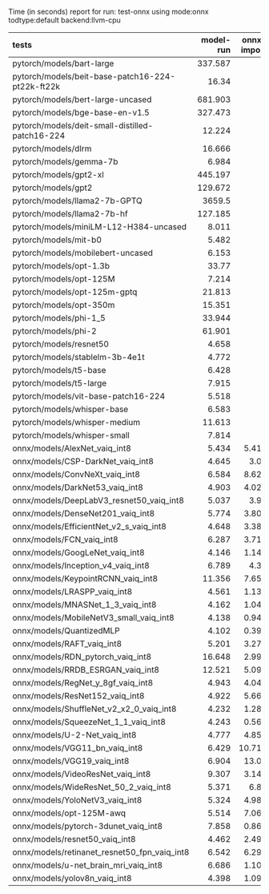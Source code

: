 Time (in seconds) report for run: test-onnx using mode:onnx todtype:default backend:llvm-cpu

| tests                                            |   model-run |   onnx-import |   torch-mlir |   iree-compile |   inference |
|:-------------------------------------------------|------------:|--------------:|-------------:|---------------:|------------:|
| pytorch/models/bart-large                        |     337.587 |         0     |            0 |          0     |       0     |
| pytorch/models/beit-base-patch16-224-pt22k-ft22k |      16.34  |         0     |            0 |          0     |       0     |
| pytorch/models/bert-large-uncased                |     681.903 |         0     |            0 |          0     |       0     |
| pytorch/models/bge-base-en-v1.5                  |     327.473 |         0     |            0 |          0     |       0     |
| pytorch/models/deit-small-distilled-patch16-224  |      12.224 |         0     |            0 |          0     |       0     |
| pytorch/models/dlrm                              |      16.666 |         0     |            0 |          0     |       0     |
| pytorch/models/gemma-7b                          |       6.984 |         0     |            0 |          0     |       0     |
| pytorch/models/gpt2-xl                           |     445.197 |         0     |            0 |          0     |       0     |
| pytorch/models/gpt2                              |     129.672 |         0     |            0 |          0     |       0     |
| pytorch/models/llama2-7b-GPTQ                    |    3659.5   |         0     |            0 |          0     |       0     |
| pytorch/models/llama2-7b-hf                      |     127.185 |         0     |            0 |          0     |       0     |
| pytorch/models/miniLM-L12-H384-uncased           |       8.011 |         0     |            0 |          0     |       0     |
| pytorch/models/mit-b0                            |       5.482 |         0     |            0 |          0     |       0     |
| pytorch/models/mobilebert-uncased                |       6.153 |         0     |            0 |          0     |       0     |
| pytorch/models/opt-1.3b                          |      33.77  |         0     |            0 |          0     |       0     |
| pytorch/models/opt-125M                          |       7.214 |         0     |            0 |          0     |       0     |
| pytorch/models/opt-125m-gptq                     |      21.813 |         0     |            0 |          0     |       0     |
| pytorch/models/opt-350m                          |      15.351 |         0     |            0 |          0     |       0     |
| pytorch/models/phi-1_5                           |      33.944 |         0     |            0 |          0     |       0     |
| pytorch/models/phi-2                             |      61.901 |         0     |            0 |          0     |       0     |
| pytorch/models/resnet50                          |       4.658 |         0     |            0 |          0     |       0     |
| pytorch/models/stablelm-3b-4e1t                  |       4.772 |         0     |            0 |          0     |       0     |
| pytorch/models/t5-base                           |       6.428 |         0     |            0 |          0     |       0     |
| pytorch/models/t5-large                          |       7.915 |         0     |            0 |          0     |       0     |
| pytorch/models/vit-base-patch16-224              |       5.518 |         0     |            0 |          0     |       0     |
| pytorch/models/whisper-base                      |       6.583 |         0     |            0 |          0     |       0     |
| pytorch/models/whisper-medium                    |      11.613 |         0     |            0 |          0     |       0     |
| pytorch/models/whisper-small                     |       7.814 |         0     |            0 |          0     |       0     |
| onnx/models/AlexNet_vaiq_int8                    |       5.434 |         5.411 |            0 |          4.817 |       0.21  |
| onnx/models/CSP-DarkNet_vaiq_int8                |       4.645 |         3.07  |            0 |         11.951 |       0.54  |
| onnx/models/ConvNeXt_vaiq_int8                   |       6.584 |         8.625 |            0 |         13.335 |       0     |
| onnx/models/DarkNet53_vaiq_int8                  |       4.903 |         4.021 |            0 |         10.029 |       0.878 |
| onnx/models/DeepLabV3_resnet50_vaiq_int8         |       5.037 |         3.92  |            0 |         10.779 |       3.97  |
| onnx/models/DenseNet201_vaiq_int8                |       5.774 |         3.809 |            0 |         35.133 |       0.432 |
| onnx/models/EfficientNet_v2_s_vaiq_int8          |       4.648 |         3.385 |            0 |         25.772 |       0.396 |
| onnx/models/FCN_vaiq_int8                        |       6.287 |         3.719 |            0 |          9.721 |       3.167 |
| onnx/models/GoogLeNet_vaiq_int8                  |       4.146 |         1.143 |            0 |         13.527 |       0.196 |
| onnx/models/Inception_v4_vaiq_int8               |       6.789 |         4.38  |            0 |         19.605 |      15.657 |
| onnx/models/KeypointRCNN_vaiq_int8               |      11.356 |         7.655 |            0 |          1.685 |       0     |
| onnx/models/LRASPP_vaiq_int8                     |       4.561 |         1.131 |            0 |         14.27  |      12.132 |
| onnx/models/MNASNet_1_3_vaiq_int8                |       4.162 |         1.045 |            0 |         10.265 |       0.136 |
| onnx/models/MobileNetV3_small_vaiq_int8          |       4.138 |         0.942 |            0 |         11.779 |       0.089 |
| onnx/models/QuantizedMLP                         |       4.102 |         0.398 |            0 |          0.824 |       0.067 |
| onnx/models/RAFT_vaiq_int8                       |       5.201 |         3.276 |            0 |          7.893 |       0     |
| onnx/models/RDN_pytorch_vaiq_int8                |      16.648 |         2.993 |            0 |         14.656 |     149.456 |
| onnx/models/RRDB_ESRGAN_vaiq_int8                |      12.521 |         5.094 |            0 |         42.477 |     103.655 |
| onnx/models/RegNet_y_8gf_vaiq_int8               |       4.943 |         4.045 |            0 |         13.604 |       0.643 |
| onnx/models/ResNet152_vaiq_int8                  |       4.922 |         5.664 |            0 |         18.831 |       1.124 |
| onnx/models/ShuffleNet_v2_x2_0_vaiq_int8         |       4.232 |         1.285 |            0 |          8.686 |       0.139 |
| onnx/models/SqueezeNet_1_1_vaiq_int8             |       4.243 |         0.563 |            0 |          6.052 |       0.108 |
| onnx/models/U-2-Net_vaiq_int8                    |       4.777 |         4.852 |            0 |         16.603 |       0     |
| onnx/models/VGG11_bn_vaiq_int8                   |       6.429 |        10.712 |            0 |          7.573 |       0.967 |
| onnx/models/VGG19_vaiq_int8                      |       6.904 |        13.05  |            0 |          8.799 |       2.236 |
| onnx/models/VideoResNet_vaiq_int8                |       9.307 |         3.147 |            0 |          5.286 |      84.974 |
| onnx/models/WideResNet_50_2_vaiq_int8            |       5.371 |         6.84  |            0 |         10.311 |       1.274 |
| onnx/models/YoloNetV3_vaiq_int8                  |       5.324 |         4.985 |            0 |         10.229 |      10.57  |
| onnx/models/opt-125M-awq                         |       5.514 |         7.069 |            0 |          7.747 |       0     |
| onnx/models/pytorch-3dunet_vaiq_int8             |       7.858 |         0.869 |            0 |          5.112 |      27.617 |
| onnx/models/resnet50_vaiq_int8                   |       4.462 |         2.491 |            0 |          9.178 |       0.474 |
| onnx/models/retinanet_resnet50_fpn_vaiq_int8     |       6.542 |         6.296 |            0 |          1.422 |       0     |
| onnx/models/u-net_brain_mri_vaiq_int8            |       6.686 |         1.101 |            0 |          5.511 |      30.272 |
| onnx/models/yolov8n_vaiq_int8                    |       4.398 |         1.098 |            0 |         13.258 |       5.606 |
